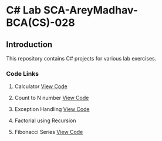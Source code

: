 # C# Lab SCA-AreyMadhav-BCA(CS)-028

## Introduction
This repository contains C# projects for various lab exercises.

### Code Links
1. Calculator
[View Code](/Calculator/calc.cs)

2. Count to N number
[View Code](/CounttoN/main.cs)

3. Exception Handling
[View Code](/ExceptionHandling/main.cs)

4. Factorial using Recursion
5. Fibonacci Series
[View Code](/Fibonacci/main.cs)
